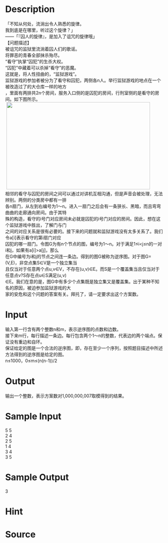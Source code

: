 
# Description

<div class="content"><div>「不知从何处，流淌出令人熟悉的旋律。</div>
<div>我到底是在哪里，听过这个旋律？」</div>
<div>——「『囚人的旋律』，是加入了诅咒的旋律哦」</div>
<div>【问题描述】</div>
<div>被诅咒的监狱里流淌着囚人们的歌谣。</div>
<div>将罪恶的青春全部抹杀殆尽。</div>
<div>“看守”执掌“囚犯”的生杀大权。</div>
<div>“囚犯”中藏着可以杀掉“看守”的恶魔。</div>
<div>这就是，将人性扭曲的，“监狱游戏”。</div>
<div></div>
<div>监狱游戏的参加者被分为了看守和囚犯，两侧各n人。举行监狱游戏的地点在一个被改造过了的大仓库一样的地方</div>
<div>，里面有两排共2n个房间，服务入口侧的是囚犯的房间，行刑室侧的是看守的房间。如下图所示。</div>
<div> <img src="/source/bzoj/4715/img/aHR0cHM6Ly9seWRzeS5jb20vSnVkZ2VPbmxpbmUvdXBsb2FkLzIwMTYxMS9hYS5wbmc=.png" width="459" height="278" alt=""/></div>
<div>相邻的看守与囚犯的房间之间可以通过对讲机互相沟通，但是声音会被处理，无法辨别。两侧的分类房中都有一排</div>
<div>各n扇门，从左到右编号为1～n。进入一扇门之后会有一条狭长、黑暗，而且弯弯曲曲的走廊通向房间。由于其特</div>
<div>殊的构造，看守的i号门对应房间未必就是囚犯的i号门对应的房间。因此，想在这个监狱游戏中胜出，了解门与门</div>
<div>之间的对应关系是很有必要的。接下来的问题就和监狱游戏没有太多关系了。我们令a[i]表示看守的第i扇门对应</div>
<div>囚犯的哪一扇门。令图G为有n个节点的图，编号为1～n。对于满足1≤i&lt;j≤n的一对i和j，如果有a[i]&gt;a[j]，那么</div>
<div>在G中编号为i和j的节点之间连一条边。得到的图G被称为逆序图。对于图G=(V,E)，非空点集S∈V是一个独立集当</div>
<div>且仅当对于任意两个点u,v∈V，不存在(u,v)∈E。而S是一个覆盖集当且仅当对于任意点v?S存在点u∈S满足(u,v)</div>
<div>∈E。我们在意的是，图G中有多少个点集既是独立集又是覆盖集。出于某种不知名的原因，被迫参加监狱游戏的大</div>
<div>家的安危和这个问题的答案有关。拜托了，请一定要求出这个方案数。</div>
<p></p></div>

# Input

<div class="content"><div>输入第一行含有两个整数n和m，表示逆序图的点数和边数。</div>
<div>接下来m行，每行描述一条边。每行包含两个1～n的整数，代表边的两个端点。保证没有重边和自环。</div>
<div>保证给定的图是一个合法的逆序图，即，存在至少一个序列，按照题目描述中所述方法得到的逆序图是给定的图。</div>
<div>n≤1000，0≤m≤(n(n-1))/2</div>
<p></p></div>

# Output

<div class="content"><div>输出一个整数，表示方案数对1,000,000,007取模得到的结果。</div>
<p></p></div>

# Sample Input

<div class="content"><span class="sampledata">5 5<br/>
2 4<br/>
2 5<br/>
1 4<br/>
3 4<br/>
3 5</span></div>

# Sample Output

<div class="content"><span class="sampledata">3<br/>
</span></div>

# Hint

<div class="content"><p></p></div>

# Source

<div class="content"><p><a href="problemset.php?search="></a></p></div>


